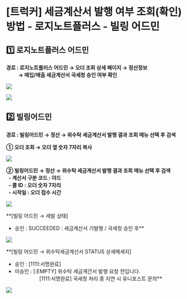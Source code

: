 # [트럭커] 세금계산서 발행 여부 조회(확인) 방법 - 로지노트플러스 - 빌링 어드민

**1️⃣ 로지노트플러스 어드민**
-------------------

**경로 : 로지노트플러스 어드민 → 오더 조회 상세 페이지 → 정산정보   
          → 매입/매출 세금계산서 국세청 승인 여부 확인**

![](https://kakaomobilitysupport.zendesk.com/hc/article_attachments/34143536506777)

![](https://kakaomobilitysupport.zendesk.com/hc/article_attachments/34143557808153)

**2️⃣ 빌링어드민**
-------------

**경로 : 빌링어드민 → 정산 → 위수탁 세금계산서 발행 결과 조회 메뉴 선택 후 검색**

**① 오더 조회 → 오더 옆 숫자 7자리 복사**

**![](https://kakaomobilitysupport.zendesk.com/hc/article_attachments/34143536639385)**

**② 빌링어드민 → 정산 → 위수탁 세금계산서 발행 결과 조회 메뉴 선택 후 검색  
  - 계산서 구분 코드 : 야드  
  - 콜 ID : 오더 숫자 7자리  
  - 시작일 : 오더 접수 시간**

**![](https://kakaomobilitysupport.zendesk.com/hc/article_attachments/34143536699033)**

**[빌링 어드민 → 세발 상태]  
- 승인 : SUCCEEDED : 세금계산서 기발행 / 국세청 승인 후**

**![](https://kakaomobilitysupport.zendesk.com/hc/article_attachments/34143536731929)**

**[빌링 어드민 → 위수탁세금계산서 STATUS 상세메세지]  
- 승인 : [1111:서명완료]  
- 미승인 : [:EMPTY] 위수탁 세금계간서 발행 요청 전입니다.  
                 [1111:서명완료] 국세청 처리 중 지연 시 유니포스트 문의**

**![](https://kakaomobilitysupport.zendesk.com/hc/article_attachments/34143558040729)**